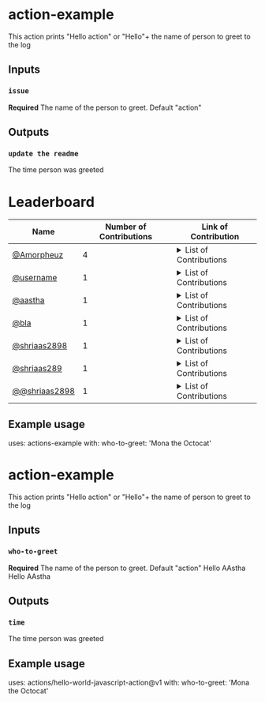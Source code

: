 # action-example
This action prints "Hello action" or "Hello"+ the name of person to greet to the log

## Inputs
### `issue`
**Required** The name of the person to greet. Default "action"

## Outputs
### `update the readme`
The time person was greeted

# Leaderboard
| Name | Number of Contributions | Link of Contribution|
| --- | --- | --- |
| [@Amorpheuz](https://github.io/Amorpheuz) | 4 | <details> <summary>List of Contributions </summary> - [Update Windows Installation docs to WSL 2](https://github.com/forem/forem/pull/9573) <br> - [Fix actions/checkout to v2 for rebase workflow](https://github.com/forem/forem/pull/9515) <br> - [Run Push step only on push to dev branch](https://github.com/Amorpheuz/gatsby-conditional-builds-demo/pull/4) <br> - [Lol](https://google.com) <br></details> |
| [@username](https://github.io/username) | 1 | <details> <summary>List of Contributions </summary> - [PR for something](https://github.com/link-to-pr) <br></details> |
| [@aastha](https://github.io/aastha) | 1 | <details> <summary>List of Contributions </summary> - [name-for-pr](https://github.com/link-torepo/org/pull/156) <br></details> |
| [@bla](https://github.io/bla) | 1 | <details> <summary>List of Contributions </summary> - [PR for something](https://github.com/link/to/pull/17) <br></details> |
| [@shriaas2898](https://github.io/shriaas2898) | 1 | <details> <summary>List of Contributions </summary> - [PR for something](https://github.com/link/topr/pull/11) <br></details> |
| [@shriaas289](https://github.io/shriaas289) | 1 | <details> <summary>List of Contributions </summary> - [PR for something](https://github.com/link/link/pull/220) <br></details> |
| [@@shriaas2898](https://github.io/@shriaas2898) | 1 | <details> <summary>List of Contributions </summary> - [Added input field](https://github.com/link/to-pr/pull/223) <br></details> |
<!-- End of Leaderbaord-->


[comment]: <> (This is a comment, it will not be included)
## Example usage
uses: actions-example
with:
  who-to-greet: 'Mona the Octocat'
# action-example
This action prints "Hello action" or "Hello"+ the name of person to greet to the log

## Inputs
### `who-to-greet`
**Required** The name of the person to greet. Default "action"
Hello AAstha
Hello AAstha
<!-- End of Leaderbaord-->
## Outputs
### `time`
The time person was greeted

## Example usage
uses: actions/hello-world-javascript-action@v1
with:
  who-to-greet: 'Mona the Octocat'

